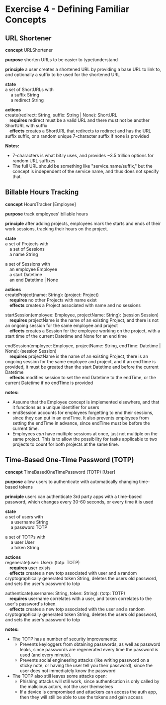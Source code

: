 # Exercise 4 - Defining Familiar Concepts

## URL Shortener

**concept** URLShortener

**purpose** shorten URLs to be easier to type/understand 

**principle** a user creates a shortened URL by providing a base URL to link to, and optionally a suffix to be used for the shortened URL 

**state**  
a set of ShortURLs with  
&emsp; a suffix String  
&emsp; a redirect String  

**actions**  
create(redirect: String, suffix: String | None): ShortURL  
&emsp;**requires** redirect must be a valid URL and there must not be another ShortURL with suffix  
&emsp;**effects** creates a ShortURL that redirects to redirect and has the URL suffix suffix, or a random unique 7-character suffix if none is provided

**Notes:**  
- 7-characters is what bit.ly uses, and provides ~3.5 trillion options for random URL suffixes
- The full URL should be something like "service.name/suffix," but the concept is independent of the service name, and thus does not specify that. 


## Billable Hours Tracking

**concept** HoursTracker \[Employee\]

**purpose** track employees' billable hours

**principle** after adding projects, employees mark the starts and ends of their work sessions, tracking their hours on the project.

**state**  
a set of Projects with  
&emsp;a set of Sessions  
&emsp;a name String

a set of Sessions with  
&emsp;an employee Employee  
&emsp;a start Datetime  
&emsp;an end Datetime | None
  
**actions**  
createProject(name: String): (project: Project)    
&emsp;**requires** no other Projects with name exist  
&emsp;**effects** creates a Project associated with name and no sessions

startSession(employee: Employee, projectName: String): (session Session)  
&emsp;**requires** projectName is the name of an existing Project, and there is not an ongoing session for the same employee and project  
&emsp;**effects** creates a Session for the employee working on the project, with a start time of the current Datetime and None for an end time

endSession(employee: Employee, projectName: String, endTime: Datetime | None): (session Session)  
&emsp;**requires** projectName is the name of an existing Project, there is an ongoing session for the same employee and project, and if an endTime is provided, it must be greated than the start Datetime and before the current Datetime  
&emsp;**effects** modifies session to set the end Datetime to the endTime, or the current Datetime if no endTime is provided

**notes:**  
- Assume that the Employee concept is implemented elsewhere, and that it functions as a unique identifier for users
- endSession accounts for employees forgetting to end their sessions, since they can put in an endTime. It also prevents employees from setting the endTime in advance, since endTime must be before the current time. 
- Employees *can* have multiple sessions at once, just not multiple on the same project. This is to allow the possibility for tasks applicable to two projects to count for both projects at the same time.

## Time-Based One-Time Password (TOTP)

**concept** TimeBasedOneTimePassword (TOTP) \[User\]

**purpose** allow users to authenticate with automatically changing time-based tokens

**principle** users can authenticate 3rd party apps with a time-based password, which changes every 30-60 seconds, or every time it is used

**state**  
a set of users with  
&emsp; a username String  
&emsp; a password TOTP

a set of TOTPs with  
&emsp; a user User  
&emsp; a token String  

**actions**  
regenerate(user: User): (totp: TOTP)  
&emsp;**requires** user exists  
&emsp;**effects** creates a new totp associated with user and a random cryptographically generated token String, deletes the users old password, and sets the user's password to totp

authenticate(username: String, token: String): (totp: TOTP)  
&emsp;**requires** username correlates with a user, and token correlates to the user's password's token.  
&emsp;**effects** creates a new totp associated with the user and a random cryptographically generated token String, deletes the users old password, and sets the user's password to totp

**notes:**  
- The TOTP has a number of security improvements:
    - Prevents keyloggers from obtaining passwords, as well as password leaks, since passwords are regenerated every time the password is used (and every minute).
    - Prevents social engineering attacks (like writing password on a sticky note, or having the user tell you their password), since the user does not immediately know the password  
- The TOTP also still leaves some attacks open:
    - Phishing attacks will still work, since authentication is only called by the malicious actors, not the user themselves
    - If a device is compromised and attackers can access the auth app, then they will still be able to use the tokens and gain access